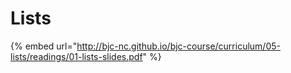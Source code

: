 # Lists

{% embed url="http://bjc-nc.github.io/bjc-course/curriculum/05-lists/readings/01-lists-slides.pdf" %}



